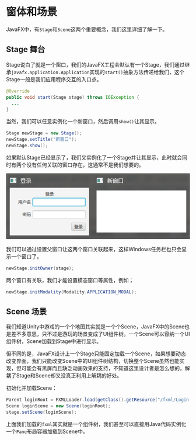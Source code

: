 # 窗体和场景

JavaFX中，有`Stage`和`Scene`这两个重要概念，我们这里详细了解一下。

## Stage 舞台

Stage说白了就是一个窗口，我们的JavaFX工程会默认有一个Stage，我们通过继承`javafx.application.Application`实现的`start()`抽象方法传递给我们，这个Stage一般是我们应用程序交互的入口点。

```java
@Override
public void start(Stage stage) throws IOException {
  ...
}
```

当然，我们可以任意实例化一个新窗口，然后调用`show()`让其显示。

```java
Stage newStage = new Stage();
newStage.setTitle("新窗口");
newStage.show();
```

如果默认Stage已经显示了，我们又实例化了一个Stage并让其显示，此时就会同时有两个没有任何关联的窗口存在，这通常不是我们想要的。

![](res/1.png)

我们可以通过设置父窗口让这两个窗口关联起来，这样Windows任务栏也只会显示一个窗口了。

```java
newStage.initOwner(stage);
```

两个窗口有关联，我们才能设置模态窗口等属性，例如；

```java
newStage.initModality(Modality.APPLICATION_MODAL);
```

## Scene 场景

我们知道Unity中游戏的一个个地图其实就是一个个Scene，JavaFX中的Scene也是差不多意思，只不过是游玩的场景变成了UI组件树。一个Scene可以容纳一个UI组件树，Scene加载到Stage中进行显示。

但不同的是，JavaFX设计上一个Stage只能固定加载一个Scene，如果想要动态改变界面，我们只能改变Scene中的UI组件树结构，切换整个Scene虽然也能实现，但可能会有黑屏而且缺乏动画效果的支持，不知道这里设计者是怎么想的，解耦了Stage和Scene却又没真正利用上解耦的好处。

初始化并加载Scene：
```java
Parent loginRoot = FXMLLoader.load(getClass().getResource("/fxml/Login.fxml"));
Scene loginScene = new Scene(loginRoot);
stage.setScene(loginScene);
```

上面我们加载的`fxml`其实就是一个组件树，我们甚至可以直接用Java代码实例化一个`Pane`布局容器加载到Scene中。

